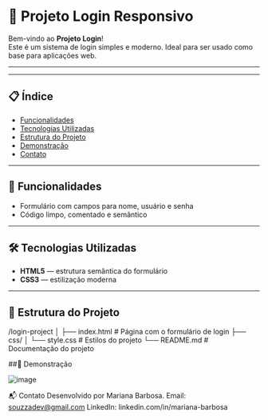 # 🔐 Projeto Login Responsivo

Bem-vindo ao **Projeto Login**!  
Este é um sistema de login simples e moderno. Ideal para ser usado como base para aplicações web.

---

---

## 📋 Índice

- [Funcionalidades](#funcionalidades)  
- [Tecnologias Utilizadas](#tecnologias-utilizadas)  
- [Estrutura do Projeto](#estrutura-do-projeto)  
- [Demonstração](#demonstração)  
- [Contato](#contato)  

---

## 🎯 Funcionalidades

- Formulário com campos para nome, usuário e senha  
- Código limpo, comentado e semântico  

---

## 🛠️ Tecnologias Utilizadas

- **HTML5** — estrutura semântica do formulário  
- **CSS3** — estilização moderna

---

## 📁 Estrutura do Projeto

/login-project
│
├── index.html # Página com o formulário de login
├── css/
│ └── style.css # Estilos do projeto
└── README.md # Documentação do projeto


##📸 Demonstração

![image](https://github.com/user-attachments/assets/7953c329-128d-494e-a97f-50f401100bf6)

📬 Contato
Desenvolvido por Mariana Barbosa.
Email: souzzadev@gmail.com
LinkedIn: linkedin.com/in/mariana-barbosa

